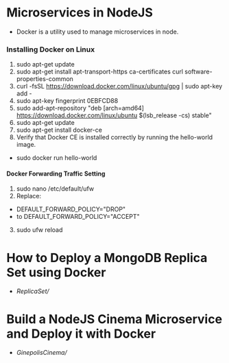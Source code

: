 # Microservices in NodeJS
- Docker is a utility used to manage microservices in node.

### Installing Docker on Linux
1. sudo apt-get update
2. sudo apt-get install apt-transport-https ca-certificates curl software-properties-common
3. curl -fsSL https://download.docker.com/linux/ubuntu/gpg | sudo apt-key add -
4. sudo apt-key fingerprint 0EBFCD88
5. sudo add-apt-repository "deb [arch=amd64] https://download.docker.com/linux/ubuntu $(lsb_release -cs) stable"
6. sudo apt-get update
7. sudo apt-get install docker-ce
8. Verify that Docker CE is installed correctly by running the hello-world image.
  - sudo docker run hello-world


#### Docker Forwarding Traffic Setting
1. sudo nano /etc/default/ufw
2. Replace:
  - DEFAULT_FORWARD_POLICY="DROP"
  - to DEFAULT_FORWARD_POLICY="ACCEPT"
3. sudo ufw reload

# How to Deploy a MongoDB Replica Set using Docker
- *ReplicaSet/*

# Build a NodeJS Cinema Microservice and Deploy it with Docker
- *GinepolisCinema/*
